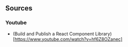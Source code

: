 ## Sources

### Youtube
- (Build and Publish a React Component Library)[https://www.youtube.com/watch?v=hf6Z8OZanec]